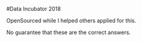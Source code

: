 #Data Incubator 2018

OpenSourced while I helped others applied for this.

No guarantee that these are the correct answers.
